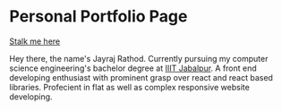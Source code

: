 # Personal Portfolio Page

[Stalk me here](https://jayraj-r.github.io/Portfolio-page/)

Hey there, the name's Jayraj Rathod. Currently pursuing my computer science engineering's bachelor degree at [IIIT Jabalpur](https://www.iiitdmj.ac.in/).
A front end developing enthusiast with prominent grasp over react and react based libraries.
Profecient in flat as well as complex responsive website developing.


